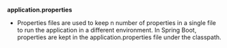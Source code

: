 **application.properties**
   - Properties files are used to keep n number of properties in a single file to run the application in a different environment. In Spring Boot, properties are kept in the application.properties file under the classpath.
